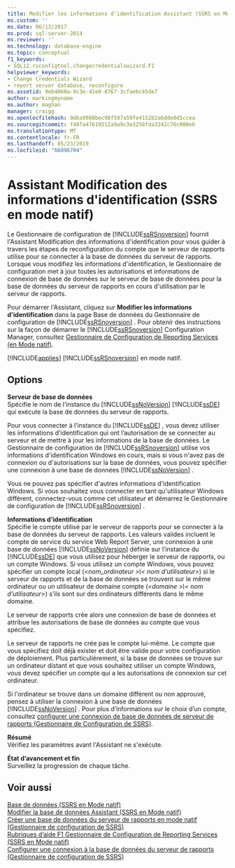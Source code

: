 ```yaml
---
title: Modifier les informations d’identification Assistant (SSRS en Mode natif) | Microsoft Docs
ms.custom: ''
ms.date: 06/13/2017
ms.prod: sql-server-2014
ms.reviewer: ''
ms.technology: database-engine
ms.topic: conceptual
f1_keywords:
- SQL12.rsconfigtool.changecredentialswizard.F1
helpviewer_keywords:
- Change Credentials Wizard
- report server database, reconfigure
ms.assetid: 9eb4060a-9c3e-41e0-8767-3cfaebc45de7
author: markingmyname
ms.author: maghan
manager: craigg
ms.openlocfilehash: 9dba9988bec98f597a59fe4152b2abdde0d5ccea
ms.sourcegitcommit: f40fa47619512a9a9c3e3258fda3242c76c008e6
ms.translationtype: MT
ms.contentlocale: fr-FR
ms.lasthandoff: 05/23/2019
ms.locfileid: "66096704"
---
```

# <a name="change-credentials-wizard-ssrs-native-mode"></a>Assistant Modification des informations d'identification (SSRS en mode natif)
  Le Gestionnaire de configuration de [!INCLUDE[ssRSnoversion](../../includes/ssrsnoversion-md.md)] fournit l'Assistant Modification des informations d'identification pour vous guider à travers les étapes de reconfiguration du compte que le serveur de rapports utilise pour se connecter à la base de données du serveur de rapports. Lorsque vous modifiez les informations d'identification, le Gestionnaire de configuration met à jour toutes les autorisations et informations de connexion de base de données sur le serveur de base de données pour la base de données du serveur de rapports en cours d'utilisation par le serveur de rapports.  
  
 Pour démarrer l'Assistant, cliquez sur **Modifier les informations d'identification** dans la page Base de données du Gestionnaire de configuration de [!INCLUDE[ssRSnoversion](../../includes/ssrsnoversion-md.md)] . Pour obtenir des instructions sur la façon de démarrer le [!INCLUDE[ssRSnoversion](../../includes/ssrsnoversion-md.md)] Configuration Manager, consultez [Gestionnaire de Configuration de Reporting Services &#40;en Mode natif&#41;](../../../2014/sql-server/install/reporting-services-configuration-manager-native-mode.md).  
  
 [!INCLUDE[applies](../../includes/applies-md.md)] [!INCLUDE[ssRSnoversion](../../includes/ssrsnoversion-md.md)] en mode natif.  
  
## <a name="options"></a>Options  
 **Serveur de base de données**  
 Spécifie le nom de l’instance du [!INCLUDE[ssNoVersion](../../includes/ssnoversion-md.md)] [!INCLUDE[ssDE](../../includes/ssde-md.md)] qui exécute la base de données du serveur de rapports.  
  
 Pour vous connecter à l’instance du [!INCLUDE[ssDE](../../includes/ssde-md.md)] , vous devez utiliser les informations d’identification qui ont l’autorisation de se connecter au serveur et de mettre à jour les informations de la base de données. Le Gestionnaire de configuration de [!INCLUDE[ssRSnoversion](../../includes/ssrsnoversion-md.md)] utilise vos informations d'identification Windows en cours, mais si vous n'avez pas de connexion ou d'autorisations sur la base de données, vous pouvez spécifier une connexion à une base de données [!INCLUDE[ssNoVersion](../../includes/ssnoversion-md.md)] .  
  
 Vous ne pouvez pas spécifier d'autres informations d'identification Windows. Si vous souhaitez vous connecter en tant qu'utilisateur Windows différent, connectez-vous comme cet utilisateur et démarrez le Gestionnaire de configuration de [!INCLUDE[ssRSnoversion](../../includes/ssrsnoversion-md.md)] .  
  
 **Informations d’identification**  
 Spécifie le compte utilisé par le serveur de rapports pour se connecter à la base de données du serveur de rapports. Les valeurs valides incluent le compte de service du service Web Report Server, une connexion à une base de données [!INCLUDE[ssNoVersion](../../includes/ssnoversion-md.md)] définie sur l’instance du [!INCLUDE[ssDE](../../includes/ssde-md.md)] que vous utilisez pour héberger le serveur de rapports, ou un compte Windows. Si vous utilisez un compte Windows, vous pouvez spécifier un compte local (*\<nom_ordinateur >\\< nom d’utilisateur\>*) si le serveur de rapports et de la base de données se trouvent sur le même ordinateur ou un utilisateur de domaine compte (*\<domaine >\\< nom d’utilisateur\>*) s’ils sont sur des ordinateurs différents dans le même domaine.  
  
 Le serveur de rapports crée alors une connexion de base de données et attribue les autorisations de base de données au compte que vous spécifiez.  
  
 Le serveur de rapports ne crée pas le compte lui-même. Le compte que vous spécifiez doit déjà exister et doit être valide pour votre configuration de déploiement. Plus particulièrement, si la base de données se trouve sur un ordinateur distant et que vous souhaitez utiliser un compte Windows, vous devez spécifier un compte qui a les autorisations de connexion sur cet ordinateur.  
  
 Si l'ordinateur se trouve dans un domaine différent ou non approuvé, pensez à utiliser la connexion à une base de données [!INCLUDE[ssNoVersion](../../includes/ssnoversion-md.md)] . Pour plus d’informations sur le choix d’un compte, consultez [configurer une connexion de base de données de serveur de rapports &#40;Gestionnaire de Configuration de SSRS&#41;](../../../2014/sql-server/install/configure-a-report-server-database-connection-ssrs-configuration-manager.md).  
  
 **Résumé**  
 Vérifiez les paramètres avant l'Assistant ne s'exécute.  
  
 **État d’avancement et fin**  
 Surveillez la progression de chaque tâche.  
  
## <a name="see-also"></a>Voir aussi  
 [Base de données &#40;SSRS en Mode natif&#41;](../../../2014/sql-server/install/database-ssrs-native-mode.md)   
 [Modifier la base de données Assistant &#40;SSRS en Mode natif&#41;](../../../2014/sql-server/install/change-database-wizard-ssrs-native-mode.md)   
 [Créer une base de données du serveur de rapports en mode natif &#40;Gestionnaire de configuration de SSRS&#41;](../../reporting-services/install-windows/ssrs-report-server-create-a-native-mode-report-server-database.md)   
 [Rubriques d’aide F1 Gestionnaire de Configuration de Reporting Services &#40;SSRS en Mode natif&#41;](../../../2014/sql-server/install/reporting-services-configuration-manager-f1-help-topics-ssrs-native-mode.md)   
 [Configurer une connexion à la base de données du serveur de rapports &#40;Gestionnaire de configuration de SSRS&#41;](../../../2014/sql-server/install/configure-a-report-server-database-connection-ssrs-configuration-manager.md)  
  
  
